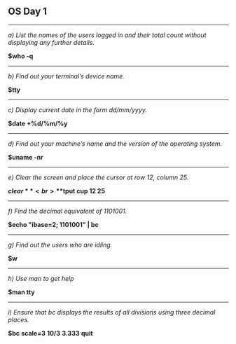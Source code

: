 ## OS Day 1

---

_a) List the names of the users logged in and their total count without displaying any further details._<br>

**$who -q**

---

_b) Find out your terminal’s device name._<br>

**$tty**

---

_c) Display current date in the form dd/mm/yyyy._<br>

**$date +%d/%m/%y**

---

_d) Find out your machine’s name and the version of the operating system._<br>

**$uname -nr**

---

_e) Clear the screen and place the cursor at row 12, column 25._<br>

**$clear** <br>
**$tput cup 12 25**

---

_f) Find the decimal equivalent of 1101001._ <br>

**$echo "ibase=2; 1101001" | bc**

---

_g) Find out the users who are idling._<br>

**$w**

---

_h) Use man to get help_<br>

**$man tty**

---

_i) Ensure that bc displays the results of all divisions using three decimal places._<br>

**$bc**
**scale=3**
**10/3**
**3.333**
**quit**
